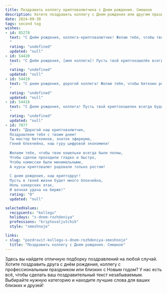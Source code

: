 ```yaml
---
title: Поздравить коллегу криптовалютчика c Днем рождения. Смешное
description: Хотите поздравить коллегу c Днем рождения или другим праздником? Наш ИИ создаст незабываемое поздравление, а вы обязательно выделитесь среди других.  
date: 2024-09-30
tags: second tag
wishes:
- id: 85278
  text: "С Днём рождения, коллега-криптовалютчик! Желаю тебе, чтобы твой биткоин рос быстрее, чем курс доллара, а децентрализованные финансы принесли тебе централизованное счастье! Пусть фортуна улыбнётся тебе не меньше, чем майнерам улыбается зелёный экран с растущим хешрейтом!  Удачи, стабильных профитов и чтоб никогда не ломался твой самый крутой хард-кошелёк – твой мозг!
  "
  rating: "undefined"
  updated: "null"
- id: 54420
  text: "С Днём рождения, [имя коллеги]! Пусть твой криптокошелёк всегда будет полон, а биткоин будет расти так же быстро, как твой возраст! 😉
  "
  rating: "undefined"
  updated: "null"
- id: 54419
  text: "С днем рождения, дорогой коллега! Желаю тебе, чтобы биткоин рос в цене, а твоя крипто-кошелек была всегда полна монет! Пусть твой портфель будет диверсифицированным, а твои инвестиции - всегда прибыльными.
  "
  rating: "undefined"
  updated: "null"
- id: 54418
  text: "С Днем рождения, коллега! Пусть твой криптокошелек всегда будет битком набит биткоинами, а курс эфириума взлетает до небес! 😜
  "
  rating: "undefined"
  updated: "null"
- id: 7077
  text: "Дорогой наш криптовалютчик,
  Поздравляем тебя с твоим днем!
  Ты мастер биткоинов, знаток эфириума,
  Гений блокчейна, наш гуру цифровой экономики!
  
  Желаем тебе, чтобы твои кошельки всегда были полны,
  Чтобы сделки проходили гладко и быстро,
  Чтобы комиссии были минимальными,
  А курсы криптовалют радовали только ростом!
  
  С днем рождения, наш криптодруг!
  Пусть в твоей жизни будет много блокчейна,
  Ноль хакерских атак,
  И вечная удача на бирже!"
  rating: "0"
  updated: "null"

selectedValues:
  recipients: "kollegu"
  holidays: "s-dnem-rozhdeniya"
  professions: "kriptovaljutchik"
  style: "smeshnoje"

links:
- slug: "pozdravit-kollegu-s-dnem-rozhdeniya-smeshnoje"
  title: "Поздравить коллегу c Днем рождения. Смешное"
---
```


Здесь вы найдете отличную подборку поздравлений на любой случай. 
Хотите поздравить друга с днём рождения, коллегу с профессиональным праздником или близких с Новым годом? У нас есть всё, чтобы сделать ваш поздравительный текст незабываемым. Выбирайте нужную категорию и находите лучшие слова для ваших близких и друзей!
